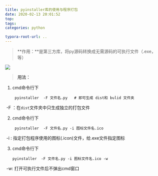 ```yaml
---
title: pyinstaller库的使用与程序打包
date: 2020-02-13 20:01:52
top:
tags:
categories: python

typora-root-url: ..
---
```


> **作用：**是第三方库，将py源码转换成无需源码的可执行文件（.exe，等）

![](https://image--1.oss-cn-shenzhen.aliyuncs.com/0.png)

> **用法：**

1. cmd命令行下

   ```
    pyinstaller  -F 文件名.py   # 即可生成 dist和 bulid 文件夹
   ```

​           -F ：在`dist`文件夹中只生成独立的打包文件

2. cmd命令行下

   ```
    pyinstaller  -F 文件名.py -i 图标文件名.ico 
   ```

​           -i : 指定打包程序使用的图标(.icon)文件，给.exe文件指定图标

3. cmd命令行下

   ```
   pyinstaller  -F 文件名.py -i 图标文件名.ico -w
   ```

​          -w:  打开可执行文件后不弹出cmd窗口
